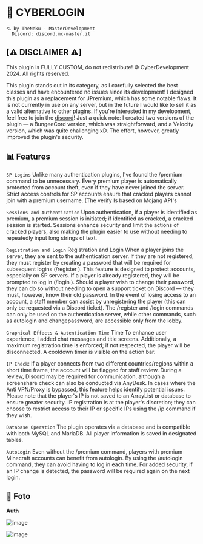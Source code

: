 # 🚀 CYBERLOGIN

```
💘 by TheNeku - MasterDevelopment
  Discord: discord.mc-master.it
```

## [⚠ DISCLAIMER ⚠]
This plugin is FULLY CUSTOM, do not redistribute! © CyberDevelopment 2024. All rights reserved.

This plugin stands out in its category, as I carefully selected the best classes and have encountered no issues since its development! I designed this plugin as a replacement for JPremium, which has some notable flaws. It is not currently in use on any server, but in the future I would like to sell it as a valid alternative to other plugins. If you're interested in my development, feel free to join the [discord](https://discord.gg/usbXCnH4AC)!
Just a quick note: I created two versions of the plugin — a BungeeCord version, which was straightforward, and a Velocity version, which was quite challenging xD. The effort, however, greatly improved the plugin's security.

## 📊 Features

`SP Logins` Unlike many authentication plugins, I've found the /premium command to be unnecessary. Every premium player is automatically protected from account theft, even if they have never joined the server. Strict access controls for SP accounts ensure that cracked players cannot join with a premium username. (The verify Is based on Mojang API's

`Sessions and Authentication` Upon authentication, if a player is identified as premium, a premium session is initiated; if identified as cracked, a cracked session is started. Sessions enhance security and limit the actions of cracked players, also making the plugin easier to use without needing to repeatedly input long strings of text.

`Registration and Login` Registration and Login When a player joins the server, they are sent to the authentication server. If they are not registered, they must register by creating a password that will be required for subsequent logins (/register <password> <password>). This feature is designed to protect accounts, especially on SP servers. If a player is already registered, they will be prompted to log in (/login <password>). Should a player wish to change their password, they can do so without needing to open a support ticket on Discord — they must, however, know their old password. In the event of losing access to an account, a staff member can assist by unregistering the player (this can only be requested via a Discord ticket). The /register and /login commands can only be used on the authentication server, while other commands, such as autologin and changepassword, are accessible only from the lobby.

`Graphical Effects & Autentication Time` Time To enhance user experience, I added chat messages and title screens. Additionally, a maximum registration time is enforced; if not respected, the player will be disconnected. A cooldown timer is visible on the action bar.

`IP Check`: If a player connects from two different countries/regions within a short time frame, the account will be flagged for staff review. During a review, Discord may be required for communication, although a screenshare check can also be conducted via AnyDesk. In cases where the Anti VPN/Proxy is bypassed, this feature helps identify potential issues. Please note that the player's IP is not saved to an ArrayList or database to ensure greater security. IP registration is at the player's discretion; they can choose to restrict access to their IP or specific IPs using the /ip command if they wish.

`Database Operation` The plugin operates via a database and is compatible with both MySQL and MariaDB. All player information is saved in designated tables.

`AutoLogin` Even without the /premium command, players with premium Minecraft accounts can benefit from autologin. By using the /autologin command, they can avoid having to log in each time. For added security, if an IP change is detected, the password will be required again on the next login.

## 📸 Foto

**Auth**

![image](https://github.com/user-attachments/assets/dba51fa6-39ec-4080-aafd-57e89b36bbe4)

![image](https://github.com/user-attachments/assets/95c45f33-f00e-4b50-917e-7733f7029476)


